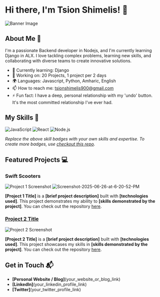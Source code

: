 # Hi there, I'm Tsion Shimelis! 👋

![Banner Image](your_banner_image_url_here)

## About Me 🚀

I'm a passionate Backend developer in Nodejs, and I'm currently learning Django in ALX. I love tackling complex problems, learning new skills, and collaborating with diverse teams to create innovative solutions.

- 🌱 Currently learning: Django 
- 🔭 Working on: 20 Projects, 1 project per 2 days
- 🌍 Languages: Javascript, Python, Amharic, English
- 📫 How to reach me: tsionshimelis900@gmail.com
- ⚡ Fun fact: I have a deep, personal relationship with my 'undo' button. It's the most committed relationship I've ever had.

## My Skills 🧠

![JavaScript](https://img.shields.io/badge/-JavaScript-F7DF1E?style=flat-square&logo=javascript&logoColor=black)
![React](https://img.shields.io/badge/-React-61DAFB?style=flat-square&logo=react&logoColor=black)
![Node.js](https://img.shields.io/badge/-Node.js-339933?style=flat-square&logo=node.js&logoColor=white)

*Replace the above skill badges with your own skills and expertise. To create more badges, use [checkout this repo](https://github.com/alexandresanlim/Badges4-README.md-Profile).*

## Featured Projects 💻

### Swift Scooters

![Project 1 Screenshot](project_1_screenshot_url)
<img src="https://i.ibb.co/fYQ6tgZW/Screenshot-2025-06-26-at-6-20-52-PM.png" alt="Screenshot-2025-06-26-at-6-20-52-PM" border="0">

**[Project 1 Title]** is a **[brief project description]** built with **[technologies used]**. This project demonstrates my ability to **[skills demonstrated by the project]**. You can check out the repository [here](project_1_repository_link).

### [Project 2 Title](project_2_link)

![Project 2 Screenshot](project_2_screenshot_url)

**[Project 2 Title]** is a **[brief project description]** built with **[technologies used]**. This project showcases my skills in **[skills demonstrated by the project]**. You can check out the repository [here](project_2_repository_link).

## Get in Touch 📬

- **[Personal Website / Blog]**(your_website_or_blog_link)
- **[LinkedIn]**(your_linkedin_profile_link)
- **[Twitter]**(your_twitter_profile_link)


